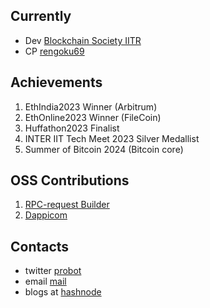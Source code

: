                                          
<!---
Prabhat1308/Prabhat1308 is a ✨ special ✨ repository because its `README.md` (this file) appears on your GitHub profile.
You can click the Preview link to take a look at your changes.
--->

## Currently
   * Dev [Blockchain Society IITR](https://x.com/BlocSocIITR)
   * CP [rengoku69](https://codeforces.com/profile/rengoku69)
   
## Achievements

1. EthIndia2023 Winner (Arbitrum)
2. EthOnline2023 Winner (FileCoin)
3. Huffathon2023 Finalist
4. INTER IIT Tech Meet 2023 Silver Medallist
5. Summer of Bitcoin 2024 (Bitcoin core)

## OSS Contributions

1. [RPC-request Builder](https://github.com/NethermindEth/rpc-request-builder)
2. [Dappicom](https://github.com/tonk-gg/dappicom)

## Contacts 
  *  twitter [probot](https://x.com/pr0b0t1sc00l)
  *  email [mail](prabhatverma329@gmail.com)
  *  blogs at [hashnode](probot.hashnode.dev)
